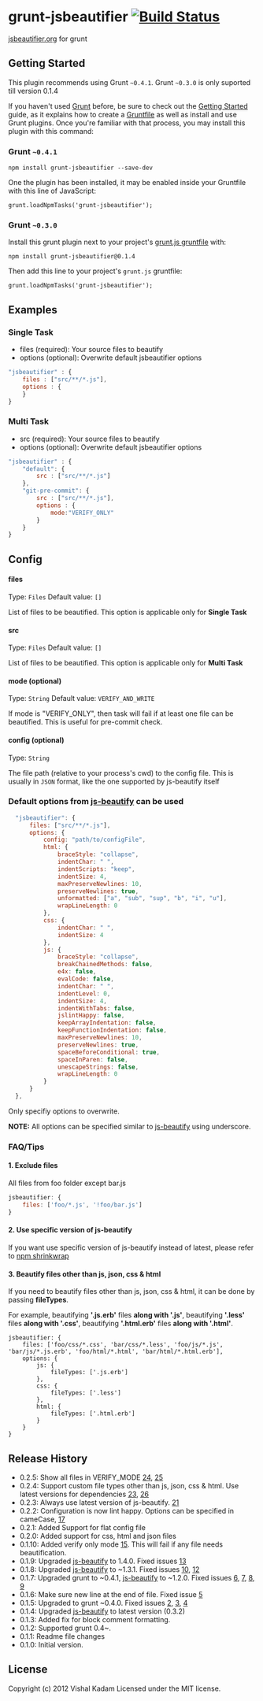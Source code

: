 # grunt-jsbeautifier [![Build Status](https://travis-ci.org/vkadam/grunt-jsbeautifier.png)](https://travis-ci.org/vkadam/grunt-jsbeautifier)

[jsbeautifier.org](http://jsbeautifier.org/) for grunt

## Getting Started
This plugin recommends using Grunt `~0.4.1`. Grunt `~0.3.0` is only suported till version 0.1.4

If you haven't used [Grunt](http://gruntjs.com/) before, be sure to check out the [Getting Started](http://gruntjs.com/getting-started) guide, as it explains how to create a [Gruntfile](http://gruntjs.com/sample-gruntfile) as well as install and use Grunt plugins. Once you're familiar with that process, you may install this plugin with this command:

### Grunt `~0.4.1`
```
npm install grunt-jsbeautifier --save-dev
```

One the plugin has been installed, it may be enabled inside your Gruntfile with this line of JavaScript:

```
grunt.loadNpmTasks('grunt-jsbeautifier');
```

### Grunt `~0.3.0`
Install this grunt plugin next to your project's [grunt.js gruntfile][getting_started] with:

```
npm install grunt-jsbeautifier@0.1.4
```

Then add this line to your project's `grunt.js` gruntfile:

```
grunt.loadNpmTasks('grunt-jsbeautifier');
```

[grunt]: http://gruntjs.com/
[getting_started]: https://github.com/gruntjs/grunt/blob/master/docs/getting_started.md

## Examples

### Single Task
  - files (required): Your source files to beautify
  - options (optional): Overwrite default jsbeautifier options

```javascript
"jsbeautifier" : {
    files : ["src/**/*.js"],
    options : {
    }
}
```

### Multi Task
  - src (required): Your source files to beautify
  - options (optional): Overwrite default jsbeautifier options

```javascript
"jsbeautifier" : {
    "default": {
        src : ["src/**/*.js"]
    },
    "git-pre-commit": {
        src : ["src/**/*.js"],
        options : {
            mode:"VERIFY_ONLY"
        }
    }
}
```

## Config

#### files
Type: `Files`
Default value: `[]`

List of files to be beautified. This option is applicable only for **Single Task**

#### src
Type: `Files`
Default value: `[]`

List of files to be beautified. This option is applicable only for **Multi Task**

#### mode (optional)
Type: `String`
Default value: `VERIFY_AND_WRITE`

If mode is "VERIFY_ONLY", then task will fail if at least one file can be beautified. This is useful for pre-commit check.

#### config (optional)
Type: `String`

The file path (relative to your process's cwd) to the config file. This is usually in `JSON` format, like the one supported by js-beautify itself

### Default options from [js-beautify](https://github.com/einars/js-beautify#options) can be used
```javascript
  "jsbeautifier": {
      files: ["src/**/*.js"],
      options: {
          config: "path/to/configFile",
          html: {
              braceStyle: "collapse",
              indentChar: " ",
              indentScripts: "keep",
              indentSize: 4,
              maxPreserveNewlines: 10,
              preserveNewlines: true,
              unformatted: ["a", "sub", "sup", "b", "i", "u"],
              wrapLineLength: 0
          },
          css: {
              indentChar: " ",
              indentSize: 4
          },
          js: {
              braceStyle: "collapse",
              breakChainedMethods: false,
              e4x: false,
              evalCode: false,
              indentChar: " ",
              indentLevel: 0,
              indentSize: 4,
              indentWithTabs: false,
              jslintHappy: false,
              keepArrayIndentation: false,
              keepFunctionIndentation: false,
              maxPreserveNewlines: 10,
              preserveNewlines: true,
              spaceBeforeConditional: true,
              spaceInParen: false,
              unescapeStrings: false,
              wrapLineLength: 0
          }
      }
  },
```
Only specifiy options to overwrite.

**NOTE:** All options can be specified similar to [js-beautify](https://github.com/einars/js-beautify#options) using underscore.


### FAQ/Tips
#### 1. Exclude files
All files from foo folder except bar.js
```javascript
jsbeautifier: {
    files: ['foo/*.js', '!foo/bar.js']
}
```
#### 2. Use specific version of js-beautify
If you want use specific version of js-beautify instead of latest, please refer to [npm shrinkwrap](https://npmjs.org/doc/shrinkwrap.html)

#### 3. Beautify files other than js, json, css & html
If you need to beautify files other than js, json, css & html, it can be done by passing **fileTypes**.

For example, beautifying **'.js.erb'** files **along with '.js'**, beautifying **'.less'** files **along with '.css'**, beautifying **'.html.erb'** files **along with '.html'**.
```
jsbeautifier: {
    files: ['foo/css/*.css', 'bar/css/*.less', 'foo/js/*.js', 'bar/js/*.js.erb', 'foo/html/*.html', 'bar/html/*.html.erb'],
    options: {
        js: {
            fileTypes: ['.js.erb']
        },
        css: {
            fileTypes: ['.less']
        },
        html: {
            fileTypes: ['.html.erb']
        }
    }
}
```

## Release History
* 0.2.5: Show all files in VERIFY_MODE [24](https://github.com/vkadam/grunt-jsbeautifier/issues/24), [25](https://github.com/vkadam/grunt-jsbeautifier/issues/25)
* 0.2.4: Support custom file types other than js, json, css & html. Use latest versions for dependencies [23](https://github.com/vkadam/grunt-jsbeautifier/issues/23), [26](https://github.com/vkadam/grunt-jsbeautifier/issues/26)
* 0.2.3: Always use latest version of js-beautify. [21](https://github.com/vkadam/grunt-jsbeautifier/issues/21)
* 0.2.2: Configuration is now lint happy. Options can be specified in cameCase, [17](https://github.com/vkadam/grunt-jsbeautifier/issues/17)
* 0.2.1: Added Support for flat config file
* 0.2.0: Added support for css, html and json files
* 0.1.10: Added verify only mode [15](https://github.com/vkadam/grunt-jsbeautifier/issues/15). This will fail if any file needs beautification.
* 0.1.9: Upgraded [js-beautify](https://npmjs.org/package/js-beautify) to 1.4.0. Fixed issues [13](https://github.com/vkadam/grunt-jsbeautifier/issues/13)
* 0.1.8: Upgraded [js-beautify](https://npmjs.org/package/js-beautify) to ~1.3.1. Fixed issues [10](https://github.com/vkadam/grunt-jsbeautifier/issues/10), [12](https://github.com/vkadam/grunt-jsbeautifier/issues/12)
* 0.1.7: Upgraded grunt to ~0.4.1, [js-beautify](https://npmjs.org/package/js-beautify) to ~1.2.0. Fixed issues [6](https://github.com/vkadam/grunt-jsbeautifier/issues/6), [7](https://github.com/vkadam/grunt-jsbeautifier/issues/7), [8](https://github.com/vkadam/grunt-jsbeautifier/issues/8), [9](https://github.com/vkadam/grunt-jsbeautifier/issues/9)
* 0.1.6: Make sure new line at the end of file. Fixed issue [5](https://github.com/vkadam/grunt-jsbeautifier/issues/5)
* 0.1.5: Upgraded to grunt ~0.4.0. Fixed issues [2](https://github.com/vkadam/grunt-jsbeautifier/issues/2), [3](https://github.com/vkadam/grunt-jsbeautifier/issues/3), [4](https://github.com/vkadam/grunt-jsbeautifier/issues/4)
* 0.1.4: Upgraded [js-beautify](https://npmjs.org/package/js-beautify) to latest version (0.3.2)
* 0.1.3: Added fix for block comment formatting.
* 0.1.2: Supported grunt 0.4~.
* 0.1.1: Readme file changes
* 0.1.0: Initial version.

## License
Copyright (c) 2012 Vishal Kadam
Licensed under the MIT license.